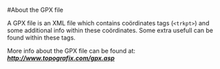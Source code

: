 #About the GPX file

A GPX file is an XML file which contains coördinates tags (```<trkpt>```) and some additional info within these coördinates. Some extra usefull can be found within these tags. 

More info about the GPX file can be found at:
***http://www.topografix.com/gpx.asp***
